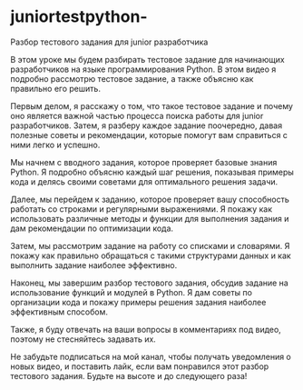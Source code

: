 # juniortestpython-
Разбор тестового задания для junior разработчика

В этом уроке мы будем разбирать тестовое задание для начинающих разработчиков на языке программирования Python. В этом видео я подробно рассмотрю тестовое задание, а также объясню как правильно его решить.

Первым делом, я расскажу о том, что такое тестовое задание и почему оно является важной частью процесса поиска работы для junior разработчиков. Затем, я разберу каждое задание поочередно, давая полезные советы и рекомендации, которые помогут вам справиться с ними легко и успешно.

Мы начнем с вводного задания, которое проверяет базовые знания Python. Я подробно объясню каждый шаг решения, показывая примеры кода и делясь своими советами для оптимального решения задачи.

Далее, мы перейдем к заданию, которое проверяет вашу способность работать со строками и регулярными выражениями. Я покажу как использовать различные методы и функции для выполнения задания и дам рекомендации по оптимизации кода.

Затем, мы рассмотрим задание на работу со списками и словарями. Я покажу как правильно обращаться с такими структурами данных и как выполнить задание наиболее эффективно.

Наконец, мы завершим разбор тестового задания, обсудив задание на использование функций и модулей в Python. Я дам советы по организации кода и покажу примеры решения задания наиболее эффективным способом.

Также, я буду отвечать на ваши вопросы в комментариях под видео, поэтому не стесняйтесь задавать их.

Не забудьте подписаться на мой канал, чтобы получать уведомления о новых видео, и поставить лайк, если вам понравился этот разбор тестового задания. Будьте на высоте и до следующего раза!
